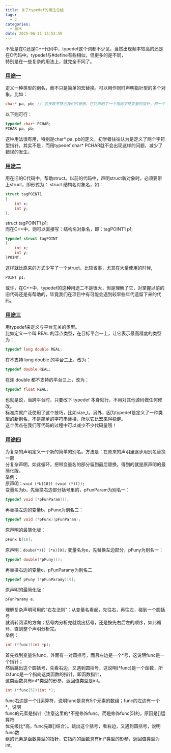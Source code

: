 ```yaml
---
title: 关于typedef的用法总结
tags:
  - C
categories:
  - 技术
date: 2025-06-11 13:53:59
---
```


不管是在C还是C++代码中，typedef这个词都不少见，当然出现频率较高的还是在C代码中。typedef与#define有些相似，但更多的是不同，  
特别是在一些复杂的用法上，就完全不同了。

### [用途一](#1)

定义一种类型的别名，而不只是简单的宏替换。可以用作同时声明指针型的多个对象。比如：

```c
char* pa, pb; // 这多数不符合我们的意图，它只声明了一个指向字符变量的指针，和一个字符变量；
```

以下则可行：

```c
typedef char* PCHAR;
PCHAR pa, pb;
```

这种用法很有用，特别是char\* pa, pb的定义，初学者往往认为是定义了两个字符型指针，其实不是，而用typedef char\* PCHAR就不会出现这样的问题，减少了错误的发生。

### [用途二](#2)

用在旧的C代码中，帮助struct。以前的代码中，声明struct新对象时，必须要带上struct，即形式为： struct 结构名对象名，如：

```c
struct tagPOINT1
{
    int x;
    int y;
};
```

struct tagPOINT1 p1;  
而在C++中，则可以直接写：结构名对象名，即：tagPOINT1 p1;

```c
typedef struct tagPOINT
{
    int x;
    int y;
}POINT;
```

这样就比原来的方式少写了一个struct，比较省事，尤其在大量使用的时候,

```c
POINT p1;
```

或许，在C++中，typedef的这种用途二不是很大，但是理解了它，对掌握以前的旧代码还是有帮助的，毕竟我们在项目中有可能会遇到较早些年代遗留下来的代码。

### [用途三](#3)

用typedef来定义与平台无关的类型。  
比如定义一个叫 REAL 的浮点类型，在目标平台一上，让它表示最高精度的类型为：

```c
typedef long double REAL;
```

在不支持 long double 的平台二上，改为：

```c
typedef double REAL;
```

在连 double 都不支持的平台三上，改为：

```c
typedef float REAL;
```

也就是说，当跨平台时，只要改下 typedef 本身就行，不用对其他源码做任何修改。  
标准库就广泛使用了这个技巧，比如size\_t。另外，因为typedef是定义了一种类型的新别名，不是简单的字符串替换，所以它比宏来得稳健。  
这个优点在我们写代码的过程中可以减少不少代码量哦！

### [用途四](#4)

为复杂的声明定义一个新的简单的别名。方法是：在原来的声明里逐步用别名替换一部  
分复杂声明，如此循环，把带变量名的部分留到最后替换，得到的就是原声明的最简化版。  
举例：  
原声明：`void (*b[10]) (void (*)());`  
变量名为b，先替换右边部分括号里的，pFunParam为别名一：

```c
typedef void (*pFunParam)();
```

再替换左边的变量b，pFunx为别名二：

```c
typedef void (*pFunx)(pFunParam);
```

原声明的最简化版：

```c
pFunx b[10];
```

原声明：`doube(*)() (*e)[9];`
变量名为e，先替换左边部分，pFuny为别名一：

```c
typedef double(*pFuny)();
```

再替换右边的变量e，pFunParamy为别名二

```c
typedef pFuny (*pFunParamy)[9];
```

原声明的最简化版：

```c
pFunParamy e;
```

理解复杂声明可用的“右左法则”：从变量名看起，先往右，再往左，碰到一个圆括号  
就调转阅读的方向；括号内分析完就跳出括号，还是按先右后左的顺序，如此循环，直到整个声明分析完。  
举例：

```c
int (*func)(int *p);
```

首先找到变量名func，外面有一对圆括号，而且左边是一个\*号，这说明func是一个指针；  
然后跳出这个圆括号，先看右边，又遇到圆括号，这说明(\*func)是一个函数，所以func是一个指向这类函数的指针，即函数指针，  
这类函数具有int\*类型的形参，返回值类型是int。

```c
int (*func[5])(int *);
```

func右边是一个[]运算符，说明func是具有5个元素的数组；func的左边有一个\*，说明  
func的元素是指针（注意这里的\*不是修饰func，而是修饰func[5]的，原因是[]运算符  
优先级比\*高，func先跟[]结合）。跳出这个括号，看右边，又遇到圆括号，说明func数  
组的元素是函数类型的指针，它指向的函数具有int\*类型的形参，返回值类型为int。

